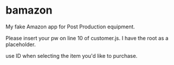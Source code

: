 # bamazon
My fake Amazon app for Post Production equipment.

Please insert your pw on line 10 of customer.js. I have the root as a placeholder.

use ID when selecting the item you'd like to purchase.